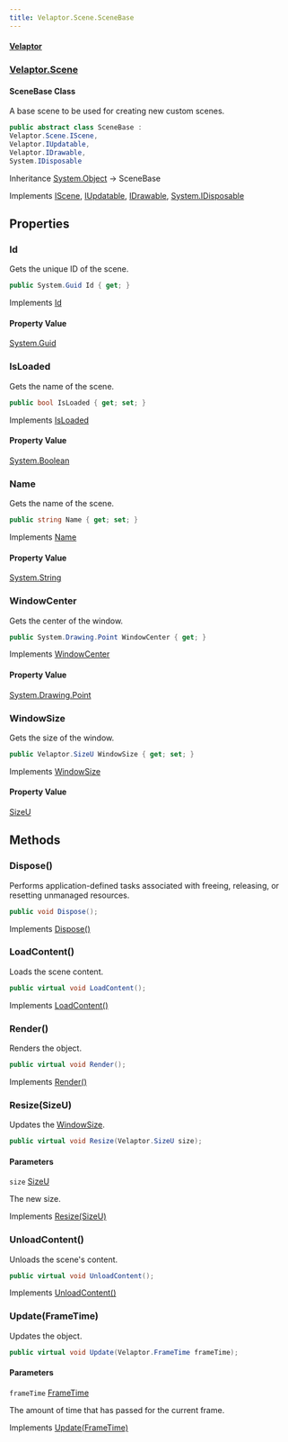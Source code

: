 ```yaml
---
title: Velaptor.Scene.SceneBase
---
```


#### [Velaptor](Namespaces.md 'Velaptor Namespaces')
### [Velaptor.Scene](Velaptor.Scene.md 'Velaptor.Scene')

#### SceneBase Class

A base scene to be used for creating new custom scenes.

```csharp
public abstract class SceneBase :
Velaptor.Scene.IScene,
Velaptor.IUpdatable,
Velaptor.IDrawable,
System.IDisposable
```

Inheritance [System.Object](https://docs.microsoft.com/en-us/dotnet/api/System.Object 'System.Object') → SceneBase

Implements [IScene](Velaptor.Scene.IScene.md 'Velaptor.Scene.IScene'), [IUpdatable](Velaptor.IUpdatable.md 'Velaptor.IUpdatable'), [IDrawable](Velaptor.IDrawable.md 'Velaptor.IDrawable'), [System.IDisposable](https://docs.microsoft.com/en-us/dotnet/api/System.IDisposable 'System.IDisposable')
## Properties

<a name='Velaptor.Scene.SceneBase.Id'></a>

### Id 

Gets the unique ID of the scene.

```csharp
public System.Guid Id { get; }
```

Implements [Id](Velaptor.Scene.IScene.md#Velaptor.Scene.IScene.Id 'Velaptor.Scene.IScene.Id')

#### Property Value
[System.Guid](https://docs.microsoft.com/en-us/dotnet/api/System.Guid 'System.Guid')

<a name='Velaptor.Scene.SceneBase.IsLoaded'></a>

### IsLoaded 

Gets the name of the scene.

```csharp
public bool IsLoaded { get; set; }
```

Implements [IsLoaded](Velaptor.Scene.IScene.md#Velaptor.Scene.IScene.IsLoaded 'Velaptor.Scene.IScene.IsLoaded')

#### Property Value
[System.Boolean](https://docs.microsoft.com/en-us/dotnet/api/System.Boolean 'System.Boolean')

<a name='Velaptor.Scene.SceneBase.Name'></a>

### Name 

Gets the name of the scene.

```csharp
public string Name { get; set; }
```

Implements [Name](Velaptor.Scene.IScene.md#Velaptor.Scene.IScene.Name 'Velaptor.Scene.IScene.Name')

#### Property Value
[System.String](https://docs.microsoft.com/en-us/dotnet/api/System.String 'System.String')

<a name='Velaptor.Scene.SceneBase.WindowCenter'></a>

### WindowCenter 

Gets the center of the window.

```csharp
public System.Drawing.Point WindowCenter { get; }
```

Implements [WindowCenter](Velaptor.Scene.IScene.md#Velaptor.Scene.IScene.WindowCenter 'Velaptor.Scene.IScene.WindowCenter')

#### Property Value
[System.Drawing.Point](https://docs.microsoft.com/en-us/dotnet/api/System.Drawing.Point 'System.Drawing.Point')

<a name='Velaptor.Scene.SceneBase.WindowSize'></a>

### WindowSize 

Gets the size of the window.

```csharp
public Velaptor.SizeU WindowSize { get; set; }
```

Implements [WindowSize](Velaptor.Scene.IScene.md#Velaptor.Scene.IScene.WindowSize 'Velaptor.Scene.IScene.WindowSize')

#### Property Value
[SizeU](Velaptor.SizeU.md 'Velaptor.SizeU')
## Methods

<a name='Velaptor.Scene.SceneBase.Dispose()'></a>

### Dispose() 

Performs application-defined tasks associated with freeing, releasing, or resetting unmanaged resources.

```csharp
public void Dispose();
```

Implements [Dispose()](https://docs.microsoft.com/en-us/dotnet/api/System.IDisposable.Dispose 'System.IDisposable.Dispose')

<a name='Velaptor.Scene.SceneBase.LoadContent()'></a>

### LoadContent() 

Loads the scene content.

```csharp
public virtual void LoadContent();
```

Implements [LoadContent()](Velaptor.Scene.IScene.md#Velaptor.Scene.IScene.LoadContent() 'Velaptor.Scene.IScene.LoadContent()')

<a name='Velaptor.Scene.SceneBase.Render()'></a>

### Render() 

Renders the object.

```csharp
public virtual void Render();
```

Implements [Render()](Velaptor.IDrawable.md#Velaptor.IDrawable.Render() 'Velaptor.IDrawable.Render()')

<a name='Velaptor.Scene.SceneBase.Resize(Velaptor.SizeU)'></a>

### Resize(SizeU) 

Updates the [WindowSize](Velaptor.Scene.IScene.md#Velaptor.Scene.IScene.WindowSize 'Velaptor.Scene.IScene.WindowSize').

```csharp
public virtual void Resize(Velaptor.SizeU size);
```
#### Parameters

<a name='Velaptor.Scene.SceneBase.Resize(Velaptor.SizeU).size'></a>

`size` [SizeU](Velaptor.SizeU.md 'Velaptor.SizeU')

The new size.

Implements [Resize(SizeU)](Velaptor.Scene.IScene.md#Velaptor.Scene.IScene.Resize(Velaptor.SizeU) 'Velaptor.Scene.IScene.Resize(Velaptor.SizeU)')

<a name='Velaptor.Scene.SceneBase.UnloadContent()'></a>

### UnloadContent() 

Unloads the scene's content.

```csharp
public virtual void UnloadContent();
```

Implements [UnloadContent()](Velaptor.Scene.IScene.md#Velaptor.Scene.IScene.UnloadContent() 'Velaptor.Scene.IScene.UnloadContent()')

<a name='Velaptor.Scene.SceneBase.Update(Velaptor.FrameTime)'></a>

### Update(FrameTime) 

Updates the object.

```csharp
public virtual void Update(Velaptor.FrameTime frameTime);
```
#### Parameters

<a name='Velaptor.Scene.SceneBase.Update(Velaptor.FrameTime).frameTime'></a>

`frameTime` [FrameTime](Velaptor.FrameTime.md 'Velaptor.FrameTime')

The amount of time that has passed for the current frame.

Implements [Update(FrameTime)](Velaptor.IUpdatable.md#Velaptor.IUpdatable.Update(Velaptor.FrameTime) 'Velaptor.IUpdatable.Update(Velaptor.FrameTime)')